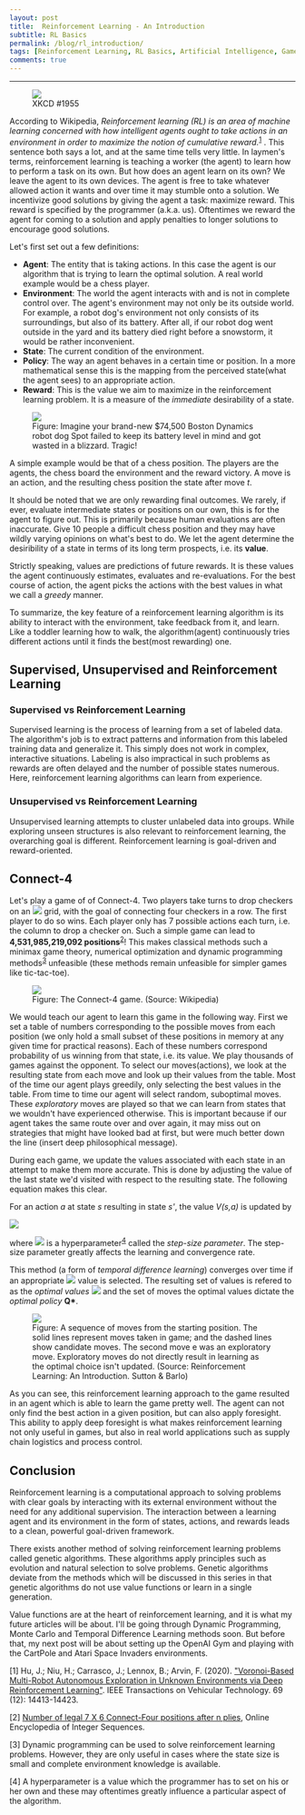 ```yaml
---
layout: post
title:  Reinforcement Learning - An Introduction
subtitle: RL Basics
permalink: /blog/rl_introduction/
tags: [Reinforcement Learning, RL Basics, Artificial Intelligence, Games and AI]
comments: true
---
```


* * *
<meta property="og:image" content="/images/rl/rl_theme.png" />

<figure>
    <img src="/images/rl/xkcd_robot.png" desc="https://xkcd.com/1955/">
    <figcaption>XKCD #1955</figcaption>
</figure>

According to Wikipedia, _Reinforcement learning (RL) is an area of machine learning concerned with how intelligent agents ought to take actions in an environment in order to maximize the notion of cumulative reward._<sup>[1](#myfootnote1)</sup> . This sentence both says a lot, and at the same time tells very little. In laymen's terms, reinforcement learning is teaching a worker (the agent) to learn how to perform a task on its own. But how does an agent learn on its own? We leave the agent to its own devices. The agent is free to take whatever allowed action it wants and over time it may stumble onto a solution. We incentivize good solutions by giving the agent a task: maximize reward. This reward is specified by the programmer (a.k.a. us). Oftentimes we reward the agent for coming to a solution and apply penalties to longer solutions to encourage good solutions. 

Let's first set out a few definitions:
- **Agent**: The entity that is taking actions. In this case the agent is our algorithm that is trying to learn the optimal solution. A real world example would be a chess player.
- **Environment**: The world the agent interacts with and is not in complete control over. The agent's environment may not only be its outside world. For example, a robot dog's environment not only consists of its surroundings, but also of its battery. After all, if our robot dog went outside in the yard and its battery died right before a snowstorm, it would be rather inconvenient.
- **State**: The current condition of the environment.
- **Policy**: The way an agent behaves in a certain time or position. In a more mathematical sense this is the mapping from the perceived state(what the agent sees) to an appropriate action.
- **Reward**: This is the value we aim to maximize in the reinforcement learning problem. It is a measure of the *immediate* desirability of a state.

<figure>
    <img src="/images/rl/Spot_the_dog.jpg" desc="Spot the Dog">
    <figcaption padding-bottom=25px>Figure: Imagine your brand-new $74,500 Boston Dynamics robot dog Spot failed to keep its battery level in mind and got wasted in a blizzard. Tragic! </figcaption>
</figure>



A simple example would be that of a chess position. The players are the agents, the chess board the environment and the reward victory. A move is an action, and the resulting chess position the state after move *t*. 

It should be noted that we are only rewarding final outcomes. We rarely, if ever, evaluate intermediate states or positions on our own, this is for the agent to figure out. This is primarily because human evaluations are often inaccurate. Give 10 people a difficult chess position and they may have wildly varying opinions on what's best to do. We let the agent determine the desiribility of a state in terms of its long term prospects, i.e. its **value**. 

Strictly speaking, values are predictions of future rewards. It is these values the agent continuously estimates, evaluates and re-evaluations. For the best course of action, the agent picks the actions with the best values in what we call a *greedy* manner.

To summarize, the key feature of a reinforcement learning algorithm is its ability to interact with the environment, take feedback from it, and learn. Like a toddler learning how to walk, the algorithm(agent) continuously tries different actions until it finds the best(most rewarding) one.

## Supervised, Unsupervised and Reinforcement Learning
### Supervised vs Reinforcement Learning
Supervised learning is the process of learning from a set of labeled data. The algorithm's job is to extract patterns and information from this labeled training data and generalize it. This simply does not work in complex, interactive situations. Labeling is also impractical in such problems as rewards are often delayed and the number of possible states numerous. Here, reinforcement learning algorithms can learn from experience.

### Unsupervised vs Reinforcement Learning
Unsupervised learning attempts to cluster unlabeled data into groups. While exploring unseen structures is also relevant to reinforcement learning, the overarching goal is different. Reinforcement learning is goal-driven and reward-oriented. 


## Connect-4

Let's play a game of of Connect-4. Two players take turns to drop checkers on an <img src="https://render.githubusercontent.com/render/math?math=6\times 7"> grid, with the goal of connecting four checkers in a row. The first player to do so wins. Each player only has 7 possible actions each turn, i.e. the column to drop a checker on. Such a simple game can lead to **4,531,985,219,092 positions**<sup>[2](#myfootnote2)</sup>! This makes classical methods such a minimax game theory, numerical optimization and dynamic programming methods<sup>[3](#myfootnote3)</sup> unfeasible (these methods remain unfeasible for simpler games like tic-tac-toe).  

<figure>
    <img src="/images/rl/Connect_Four.gif" desc="Connect-4">
    <figcaption padding-bottom=25px>Figure: The Connect-4 game. (Source: Wikipedia) </figcaption>
</figure>



We would teach our agent to learn this game in the following way. First we set a table of numbers corresponding to the possible moves from each position (we only hold a small subset of these positions in memory at any given time for practical reasons). Each of these numbers correspond probability of us winning from that state, i.e. its value. We play thousands of games against the opponent. To select our moves(actions), we look at the resulting state from each move and look up their values from the table. Most of the time our agent plays greedily, only selecting the best values in the table. From time to time our agent will select random, suboptimal moves. These _exploratory_ moves are played so that we can learn from states that we wouldn't have experienced otherwise. This is important because if our agent takes the same route over and over again, it may miss out on strategies that might have looked bad at first, but were much better down the line (insert deep philosophical message). 

During each game, we update the values associated with each state in an attempt to make them more accurate. This is done by adjusting the value of the last state we'd visited with respect to the resulting state. The following equation makes this clear.

For an action _a_ at state _s_ resulting in state _s'_, the value _V(s,a)_ is updated by

<img src="https://render.githubusercontent.com/render/math?math=V(s,a) \leftarrow V(s, a) + \alpha [V_{best}(s') - V(s,a)]">


where <img src="https://render.githubusercontent.com/render/math?math=\alpha"> is a hyperparameter<sup>[4](#myfootnote4)</sup> called the *step-size parameter*. The step-size parameter greatly affects the learning and convergence rate.

This method (a form of *temporal difference learning*) converges over time if an appropriate <img src="https://render.githubusercontent.com/render/math?math=\alpha"> value is selected. The resulting set of values is refered to as the *optimal values* <img src="https://render.githubusercontent.com/render/math?math=V^*"> and the set of moves the optimal values dictate the *optimal policy* __Q*__.

<figure>
    <img src="/images/rl/backup_diag_connect_4.png" desc="Backup Digram: Connect 4">
    <figcaption padding-bottom=25px>Figure: A sequence of moves from the starting position. The solid lines represent moves taken in game; and the dashed lines show candidate moves. The second move e was an exploratory move. Exploratory moves do not directly result in learning as the optimal choice isn't updated.  (Source: Reinforcement Learning: An Introduction. Sutton & Barlo) </figcaption>
</figure>



As you can see, this reinforcement learning approach to the game resulted in an agent which is able to learn the game pretty well. The agent can not only find the best action in a given position, but can also apply foresight. This ability to apply deep foresight is what makes reinforcement learning not only useful in games, but also in real world applications such as supply chain logistics and process control.

## Conclusion
Reinforcement learning is a computational approach to solving problems with clear goals by interacting with its external environment without the need for any additional supervision. The interaction between a learning agent and its environment in the form of states, actions, and rewards leads to a clean, powerful goal-driven framework.

There exists another method of solving reinforcement learning problems called genetic algorithms. These algorithms apply principles such as evolution and natural selection to solve problems. Genetic algorithms deviate from the methods which will be discussed in this series in that genetic algorithms do not use value functions or learn in a single generation.

Value functions are at the heart of reinforcement learning, and it is what my future articles will be about. I'll be going through Dynamic Programming, Monte Carlo and Temporal Difference Learning methods soon. But before that, my next post will be about setting up the OpenAI Gym and playing with the CartPole and Atari Space Invaders environments.


<a name="myfootnote1">[1]</a> Hu, J.; Niu, H.; Carrasco, J.; Lennox, B.; Arvin, F. (2020). ["Voronoi-Based Multi-Robot Autonomous Exploration in Unknown Environments via Deep Reinforcement Learning"](https://ieeexplore.ieee.org/abstract/document/9244647). IEEE Transactions on Vehicular Technology. 69 (12): 14413-14423.

<a name="myfootnote2">[2]</a> [Number of legal 7 X 6 Connect-Four positions after n plies](https://oeis.org/A212693), Online Encyclopedia of Integer Sequences.

<a name="myfootnote3">[3]</a> Dynamic programming can be used to solve reinforcement learning problems. However, they are only useful in cases where the state size is small and complete environment knowledge is available. 

<a name="myfootnote4">[4]</a> A hyperparameter is a value which the programmer has to set on his or her own and these may oftentimes greatly influence a particular aspect of the algorithm.








